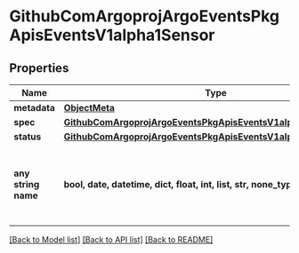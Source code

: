# GithubComArgoprojArgoEventsPkgApisEventsV1alpha1Sensor


## Properties
Name | Type | Description | Notes
------------ | ------------- | ------------- | -------------
**metadata** | [**ObjectMeta**](ObjectMeta.md) |  | [optional] 
**spec** | [**GithubComArgoprojArgoEventsPkgApisEventsV1alpha1SensorSpec**](GithubComArgoprojArgoEventsPkgApisEventsV1alpha1SensorSpec.md) |  | [optional] 
**status** | [**GithubComArgoprojArgoEventsPkgApisEventsV1alpha1SensorStatus**](GithubComArgoprojArgoEventsPkgApisEventsV1alpha1SensorStatus.md) |  | [optional] 
**any string name** | **bool, date, datetime, dict, float, int, list, str, none_type** | any string name can be used but the value must be the correct type | [optional]

[[Back to Model list]](../README.md#documentation-for-models) [[Back to API list]](../README.md#documentation-for-api-endpoints) [[Back to README]](../README.md)


